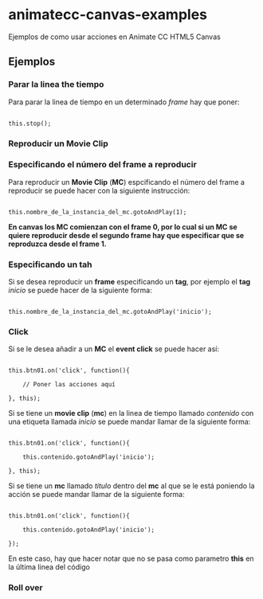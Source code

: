 # animatecc-canvas-examples
Ejemplos de como usar acciones en Animate CC HTML5 Canvas

## Ejemplos

### Parar la linea the tiempo

Para parar la linea de tiempo en un determinado *frame* hay que poner:

```

this.stop();

```

### Reproducir un Movie Clip

### Especificando el número del frame a reproducir

Para reproducir un **Movie Clip** (**MC**) espcificando el número del frame a reproducir se puede hacer con la siguiente instrucción:

```

this.nombre_de_la_instancia_del_mc.gotoAndPlay(1);

```

**En canvas los MC comienzan con el frame 0, por lo cual si un MC se quiere reproducir desde el segundo frame hay que especificar que se reproduzca desde el frame 1.**

### Especificando un tah

Si se desea reproducir un **frame** especificando un **tag**, por ejemplo el **tag** _inicio_ se puede hacer de la siguiente forma:

```

this.nombre_de_la_instancia_del_mc.gotoAndPlay('inicio');

```

### Click

Si se le desea añadir a un **MC** el **event click** se puede hacer así:  

```

this.btn01.on('click', function(){
    
    // Poner las acciones aquí
    
}, this);

```

Si se tiene un **movie clip** (**mc**) en la linea de tiempo llamado _contenido_ con una etiqueta llamada _inicio_ se puede mandar llamar de la siguiente forma:

```

this.btn01.on('click', function(){
    
    this.contenido.gotoAndPlay('inicio');
    
}, this);

```

Si se tiene un **mc** llamado _titulo_ dentro del **mc** al que se le está poniendo la acción se puede mandar llamar de la siguiente forma:

```

this.btn01.on('click', function(){
    
    this.contenido.gotoAndPlay('inicio');
    
});

```

En este caso, hay que hacer notar que no se pasa como parametro **this** en la última linea del código

### Roll over

